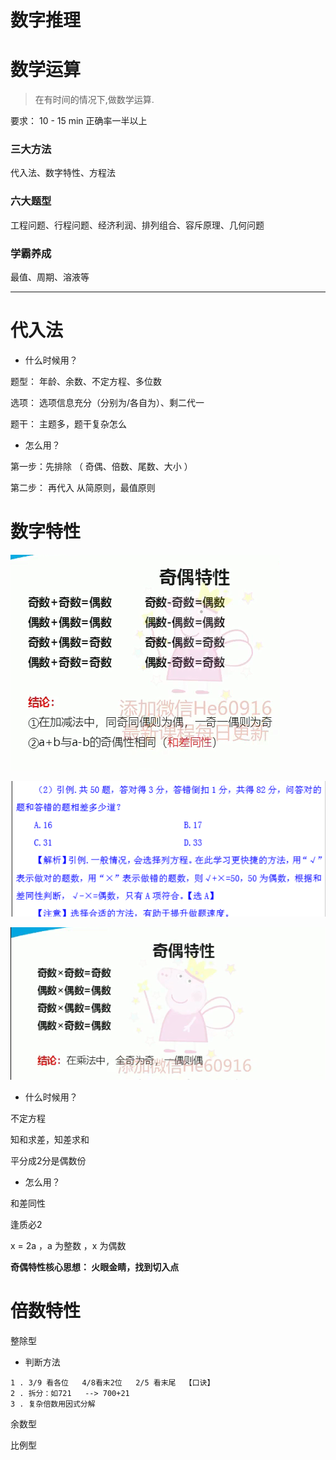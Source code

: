 # 数字推理

# 数学运算

> 在有时间的情况下,做数学运算.

要求： 10 - 15 min  正确率一半以上

### 三大方法

代入法、数字特性、方程法

### 六大题型

工程问题、行程问题、经济利润、排列组合、容斥原理、几何问题

### 学霸养成

最值、周期、溶液等

---

# 代入法

* 什么时候用？

题型： 年龄、余数、不定方程、多位数

选项： 选项信息充分（分别为/各自为）、剩二代一

题干： 主题多，题干复杂怎么

* 怎么用？

第一步：先排除    （ 奇偶、倍数、尾数、大小  ）

第二步： 再代入 从简原则，最值原则

# 数字特性

![](/assets/奇偶特性.png)

![](/assets/奇偶_例题1.png)

![](/assets/奇偶性乘法.png)

* 什么时候用？

不定方程

知和求差，知差求和

平分成2分是偶数份

* 怎么用？

和差同性

逢质必2

x = 2a ，a 为整数 ，x 为偶数

**奇偶特性核心思想： 火眼金睛，找到切入点**

# 倍数特性

整除型

* 判断方法

```shell
1 . 3/9 看各位   4/8看末2位   2/5 看末尾  【口诀】
2 . 拆分：如721   --> 700+21
3 . 复杂倍数用因式分解
```

余数型

比例型

